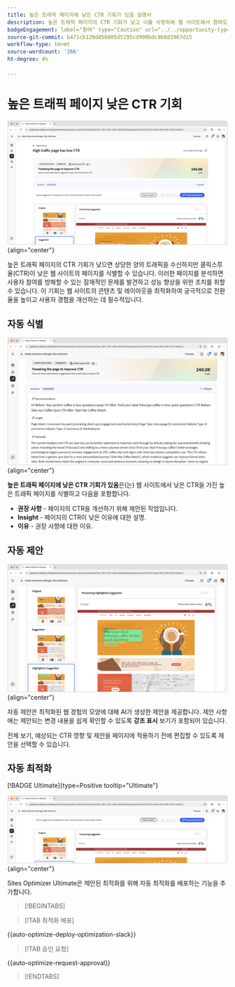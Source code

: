```yaml
---
title: 높은 트래픽 페이지에 낮은 CTR 기회가 있음 설명서
description: 높은 트래픽 페이지의 CTR 기회가 낮고 이를 사용하여 웹 사이트에서 참여도를 높이는 방법에 대해 알아봅니다.
badgeEngagement: label="참여" type="Caution" url="../../opportunity-types/engagement.md" tooltip="참여"
source-git-commit: b471cb120d456805d5195cd990bdc9b8d3967d15
workflow-type: tm+mt
source-wordcount: '266'
ht-degree: 4%

---
```



# 높은 트래픽 페이지 낮은 CTR 기회

![높은 트래픽 페이지에 낮은 CTR 기회가 있습니다](./assets/high-traffic-page-has-low-ctr/hero.png){align="center"}

높은 트래픽 페이지의 CTR 기회가 낮으면 상당한 양의 트래픽을 수신하지만 클릭스루율(CTR)이 낮은 웹 사이트의 페이지를 식별할 수 있습니다. 이러한 페이지를 분석하면 사용자 참여를 방해할 수 있는 잠재적인 문제를 발견하고 성능 향상을 위한 조치를 취할 수 있습니다. 이 기회는 웹 사이트의 콘텐츠 및 레이아웃을 최적화하여 궁극적으로 전환율을 높이고 사용자 경험을 개선하는 데 필수적입니다.

## 자동 식별

![높은 트래픽 페이지에 낮은 CTR 문제가 있습니다](./assets/high-traffic-page-has-low-ctr/auto-identify.png){align="center"}

**높은 트래픽 페이지에 낮은 CTR 기회가 있음**&#x200B;은(는) 웹 사이트에서 낮은 CTR을 가진 높은 트래픽 페이지를 식별하고 다음을 포함합니다.

* **권장 사항** - 페이지의 CTR을 개선하기 위해 제안된 작업입니다.
* **Insight** - 페이지의 CTR이 낮은 이유에 대한 설명.
* **이유** - 권장 사항에 대한 이유.

## 자동 제안

![높은 트래픽 자동 제안 페이지에 낮은 CTR 문제가 있습니다](./assets/high-traffic-page-has-low-ctr/auto-suggest.png){align="center"}

자동 제안은 최적화된 웹 경험의 모양에 대해 AI가 생성한 제안을 제공합니다. 제안 사항에는 제안되는 변경 내용을 쉽게 확인할 수 있도록 **강조 표시** 보기가 포함되어 있습니다.

전체 보기, 예상되는 CTR 영향 및 제안을 페이지에 적용하기 전에 편집할 수 있도록 제안을 선택할 수 있습니다.

## 자동 최적화

[!BADGE Ultimate]{type=Positive tooltip="Ultimate"}

![높은 트래픽 자동 최적화 페이지에 낮은 CTR 문제가 있습니다](./assets/high-traffic-page-has-low-ctr/auto-optimize.png){align="center"}

Sites Optimizer Ultimate은 제안된 최적화를 위해 자동 최적화를 배포하는 기능을 추가합니다.

>[!BEGINTABS]

>[!TAB 최적화 배포]

{{auto-optimize-deploy-optimization-slack}}

>[!TAB 승인 요청]

{{auto-optimize-request-approval}}

>[!ENDTABS]
